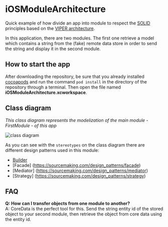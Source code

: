 # iOSModuleArchitecture
Quick example of how divide an app into module to respect the [SOLID](http://en.wikipedia.org/wiki/SOLID_%28object-oriented_design%29) principles based on the [VIPER architecture](http://www.objc.io/issue-13/viper.html).

In this application, there are two modules. The first one retrieve a model which contains a string from the (fake) remote data store in order to send the string and display it in the second module.


## How to start the app

After downloading the repository, be sure that you already installed [cocoapods](https://cocoapods.org/) and run the command `pod install` in the directory of the repository through a terminal. Then open the file named **iOSModuleArchitecture.xcworkspace**. 

## Class diagram
*This class diagram represents the modelization of the main module - FirstModule - of this app*

![class diagram](http://s14.postimg.org/g7de4nxsh/Passing_Data_class_diagram.png)

As you can see with the `stereotypes` on the class diagram there are different design patterns used in this module:
- [Builder](https://sourcemaking.com/design_patterns/builder)
- [Facade] (https://sourcemaking.com/design_patterns/facade)
- [Mediator] (https://sourcemaking.com/design_patterns/mediator)
- [Strategy] (https://sourcemaking.com/design_patterns/strategy)

## FAQ

**Q: How can I transfer objects from one module to another?**    
A: CoreData is the perfect tool for this. Send the string entity id of the stored object to your second module, then retrieve the object from core data using the entity id.

